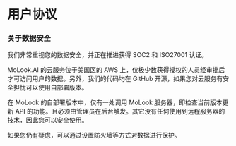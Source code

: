 # 用户协议

### 关于数据安全

我们非常重视您的数据安全，并正在推进获得 SOC2 和 ISO27001 认证。

MoLook.AI 的云服务位于美国区的 AWS 上，仅极少数获得授权的人员经审批后才可访问用户的数据。另外，我们的代码均在 GitHub 开源，如果您对云服务有安全担忧可以使用自部署版本。

在 MoLook 的自部署版本中，仅有一处调用 MoLook 服务器，即检查当前版本更新 API 的功能。且必须由管理员在后台触发。其它没有任何使用到远程服务器的技术，因此您可以安全使用。

如果您仍有疑虑，可以通过设置防火墙等方式对数据进行保护。
